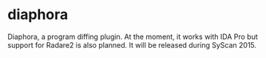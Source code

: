 # diaphora
Diaphora, a program diffing plugin. At the moment, it works with IDA Pro but support for Radare2 is also planned.
It will be released during SyScan 2015.

